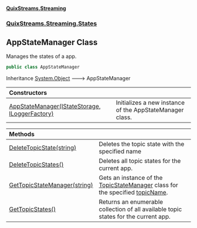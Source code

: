 #### [QuixStreams.Streaming](index.md 'index')
### [QuixStreams.Streaming.States](QuixStreams.Streaming.States.md 'QuixStreams.Streaming.States')

## AppStateManager Class

Manages the states of a app.

```csharp
public class AppStateManager
```

Inheritance [System.Object](https://docs.microsoft.com/en-us/dotnet/api/System.Object 'System.Object') &#129106; AppStateManager

| Constructors | |
| :--- | :--- |
| [AppStateManager(IStateStorage, ILoggerFactory)](AppStateManager.AppStateManager(IStateStorage,ILoggerFactory).md 'QuixStreams.Streaming.States.AppStateManager.AppStateManager(QuixStreams.State.Storage.IStateStorage, Microsoft.Extensions.Logging.ILoggerFactory)') | Initializes a new instance of the AppStateManager class. |

| Methods | |
| :--- | :--- |
| [DeleteTopicState(string)](AppStateManager.DeleteTopicState(string).md 'QuixStreams.Streaming.States.AppStateManager.DeleteTopicState(string)') | Deletes the topic state with the specified name |
| [DeleteTopicStates()](AppStateManager.DeleteTopicStates().md 'QuixStreams.Streaming.States.AppStateManager.DeleteTopicStates()') | Deletes all topic states for the current app. |
| [GetTopicStateManager(string)](AppStateManager.GetTopicStateManager(string).md 'QuixStreams.Streaming.States.AppStateManager.GetTopicStateManager(string)') | Gets an instance of the [TopicStateManager](TopicStateManager.md 'QuixStreams.Streaming.States.TopicStateManager') class for the specified [topicName](AppStateManager.GetTopicStateManager(string).md#QuixStreams.Streaming.States.AppStateManager.GetTopicStateManager(string).topicName 'QuixStreams.Streaming.States.AppStateManager.GetTopicStateManager(string).topicName'). |
| [GetTopicStates()](AppStateManager.GetTopicStates().md 'QuixStreams.Streaming.States.AppStateManager.GetTopicStates()') | Returns an enumerable collection of all available topic states for the current app. |
